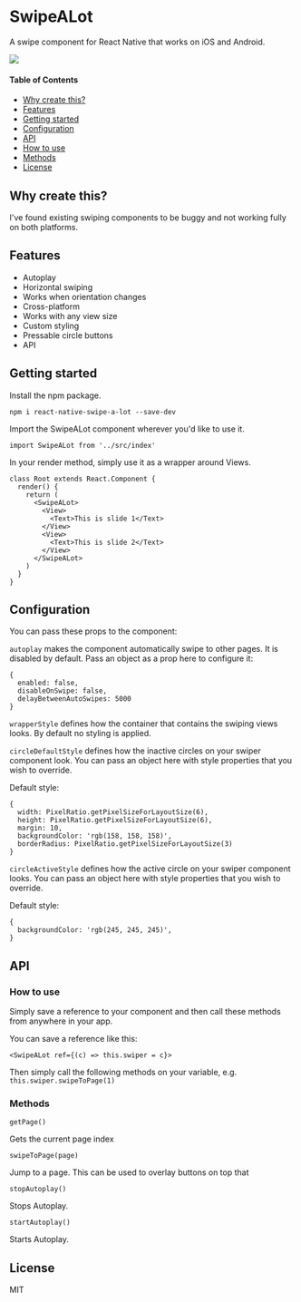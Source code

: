 # SwipeALot

A swipe component for React Native that works on iOS and Android.

![](http://i.imgur.com/P11FPpR.gif)

#### Table of Contents

* [Why create this?](#why-create-this)
* [Features](#features)
* [Getting started](#getting-started)
* [Configuration](#configuration)
* [API](#api)
* [How to use](#how-to-use)
* [Methods](#methods)
* [License](#license)

## Why create this?

I've found existing swiping components to be buggy and not working fully on both platforms.

## Features

* Autoplay
* Horizontal swiping
* Works when orientation changes
* Cross-platform
* Works with any view size
* Custom styling
* Pressable circle buttons
* API

## Getting started

Install the npm package.

```
npm i react-native-swipe-a-lot --save-dev
```

Import the SwipeALot component wherever you'd like to use it.

```
import SwipeALot from '../src/index'
```

In your render method, simply use it as a wrapper around Views.

```
class Root extends React.Component {
  render() {
    return (
      <SwipeALot>
        <View>
          <Text>This is slide 1</Text>
        </View>
        <View>
          <Text>This is slide 2</Text>
        </View>  
      </SwipeALot>
    )
  }
}
```

## Configuration

You can pass these props to the component:

`autoplay` makes the component automatically swipe to other pages. It is disabled by default. Pass an object as a prop here to configure it:

```
{
  enabled: false,
  disableOnSwipe: false,
  delayBetweenAutoSwipes: 5000
}
```

`wrapperStyle` defines how the container that contains the swiping views looks. By default no styling is applied.

`circleDefaultStyle` defines how the inactive circles on your swiper component look. You can pass an object here with style properties that you wish to override.

Default style:
```
{
  width: PixelRatio.getPixelSizeForLayoutSize(6),
  height: PixelRatio.getPixelSizeForLayoutSize(6),
  margin: 10,
  backgroundColor: 'rgb(158, 158, 158)',
  borderRadius: PixelRatio.getPixelSizeForLayoutSize(3)
}
```

`circleActiveStyle` defines how the active circle on your swiper component looks. You can pass an object here with style properties that you wish to override.

Default style:
```
{
  backgroundColor: 'rgb(245, 245, 245)',
}
```

## API

### How to use

Simply save a reference to your component and then call these methods from anywhere in your app.

You can save a reference like this:

```
<SwipeALot ref={(c) => this.swiper = c}>
```

Then simply call the following methods on your variable, e.g. `this.swiper.swipeToPage(1)`

### Methods

`getPage()`

Gets the current page index

`swipeToPage(page)`

 Jump to a page. This can be used to overlay buttons on top that

`stopAutoplay()`

Stops Autoplay.

`startAutoplay()`

Starts Autoplay.


## License

MIT
